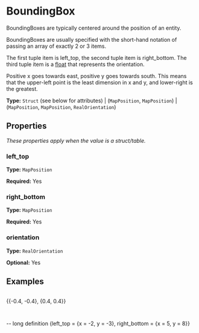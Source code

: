 # BoundingBox

BoundingBoxes are typically centered around the position of an entity.

BoundingBoxes are usually specified with the short-hand notation of passing an array of exactly 2 or 3 items.

The first tuple item is left_top, the second tuple item is right_bottom. The third tuple item is a [float](prototype:float) that represents the orientation.

Positive x goes towards east, positive y goes towards south. This means that the upper-left point is the least dimension in x and y, and lower-right is the greatest.

**Type:** `Struct` (see below for attributes) | (`MapPosition`, `MapPosition`) | (`MapPosition`, `MapPosition`, `RealOrientation`)

## Properties

*These properties apply when the value is a struct/table.*

### left_top

**Type:** `MapPosition`

**Required:** Yes

### right_bottom

**Type:** `MapPosition`

**Required:** Yes

### orientation

**Type:** `RealOrientation`

**Optional:** Yes

## Examples

```
```
{{-0.4, -0.4}, {0.4, 0.4}}
```
```

```
```
-- long definition
{left_top = {x = -2, y = -3}, right_bottom = {x = 5, y = 8}}
```
```

